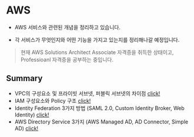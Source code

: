 # AWS

- AWS 서비스와 관련된 개념을 정리하고 있습니다.

- 각 서비스가 무엇인지와 어떤 기능을 가지고 있는지를 정리해나갈 예정입니다.

> 현재 AWS Solutions Architect Associate 자격증을 취득한 상태이고, Professioanl 자격증을 공부하는 중입니다.

## Summary

- VPC의 구성요소 및 프라이빗 서브넷, 퍼블릭 서브넷의 차이점 [click!](https://github.com/Ohjiwoo-lab/TIL/blob/main/AWS/VPC_and_Subnet.md)
- IAM 구성요소와 Policy 구조 [click!](https://github.com/Ohjiwoo-lab/TIL/blob/main/AWS/IAM.md)
- Identity Federation 3가지 방법 (SAML 2.0, Custom Identity Broker, Web Identity) [click!](https://github.com/Ohjiwoo-lab/TIL/blob/main/AWS/Identity_Federation.md)
- AWS Directory Service 3가지 (AWS Managed AD, AD Connector, Simple AD) [click!](https://github.com/Ohjiwoo-lab/TIL/blob/main/AWS/Directory_Services.md)
